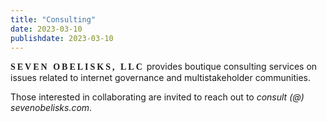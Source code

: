 ```yaml
---
title: "Consulting"
date: 2023-03-10
publishdate: 2023-03-10
---
```


<span style="font-family:Verdana; font-variant:small-caps; font-weight: 600; letter-spacing:3px;">SEVEN OBELISKS, LLC</span> provides boutique consulting services on issues related to internet governance and multistakeholder communities. 

Those interested in collaborating are invited to reach out to *consult (@) sevenobelisks.com*.